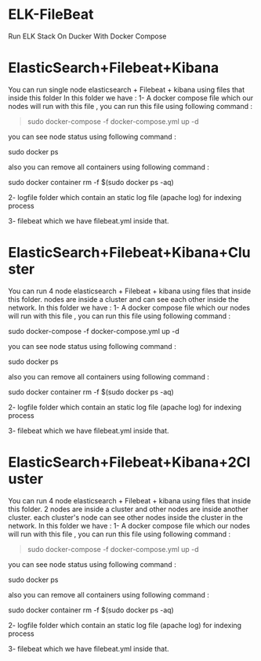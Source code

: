 # ELK-FileBeat
Run ELK Stack On Ducker With Docker Compose 

# ElasticSearch+Filebeat+Kibana
You can run single node elasticsearch + Filebeat + kibana using files that inside this folder
In this folder we have : 
1- A docker compose file which our nodes will run with this file , you can run this file using following command : 

> sudo docker-compose -f docker-compose.yml up -d

you can see node status using following command : 

sudo docker ps

also you can remove all containers using following command :

sudo docker container rm -f $(sudo docker ps -aq)

2- logfile folder which contain an static log file (apache log) for indexing process

3- filebeat which we have filebeat.yml inside that.

# ElasticSearch+Filebeat+Kibana+Cluster
You can run 4 node elasticsearch + Filebeat + kibana using files that inside this folder. nodes are inside a cluster and can see each other inside the network.
In this folder we have : 
1- A docker compose file which our nodes will run with this file , you can run this file using following command : 

sudo docker-compose -f docker-compose.yml up -d

you can see node status using following command : 

sudo docker ps

also you can remove all containers using following command :

sudo docker container rm -f $(sudo docker ps -aq)

2- logfile folder which contain an static log file (apache log) for indexing process

3- filebeat which we have filebeat.yml inside that.

# ElasticSearch+Filebeat+Kibana+2Cluster
You can run 4 node elasticsearch + Filebeat + kibana using files that inside this folder. 2 nodes are inside a cluster and other nodes are inside another cluster. each cluster's node can see other nodes inside the cluster in the network.
In this folder we have : 
1- A docker compose file which our nodes will run with this file , you can run this file using following command : 

> sudo docker-compose -f docker-compose.yml up -d

you can see node status using following command : 

sudo docker ps

also you can remove all containers using following command :

sudo docker container rm -f $(sudo docker ps -aq)

2- logfile folder which contain an static log file (apache log) for indexing process

3- filebeat which we have filebeat.yml inside that.

